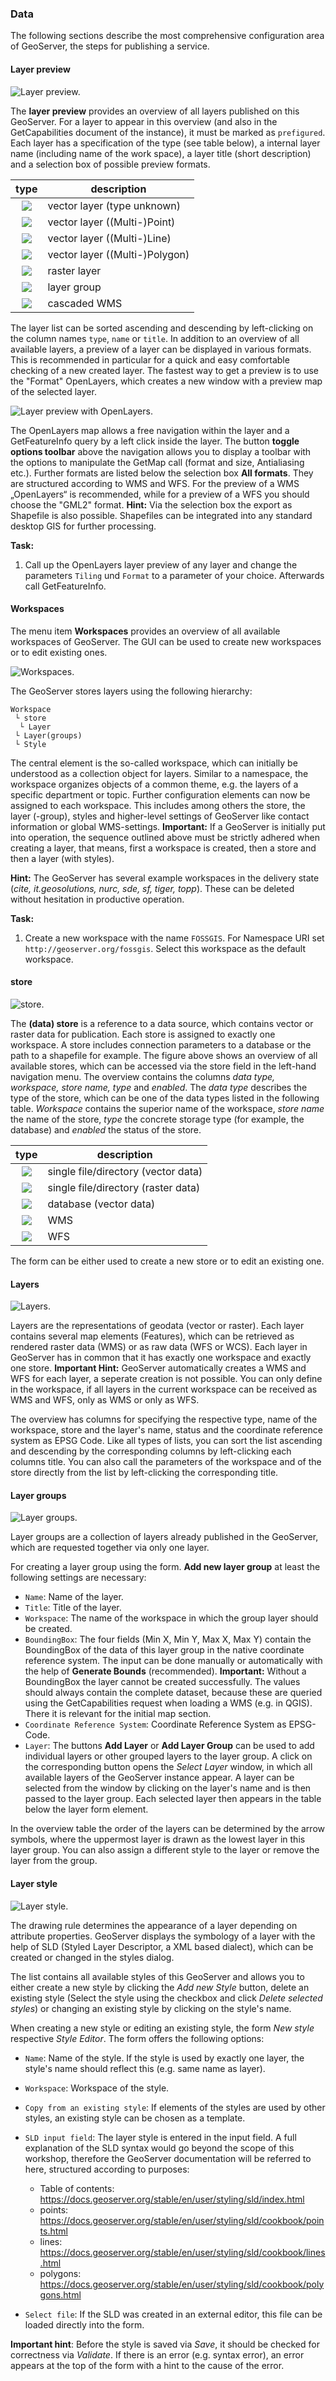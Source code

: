 ### Data

The following sections describe the most comprehensive configuration area of GeoServer, the steps for publishing a service.

#### Layer preview

![Layer preview.](../../assets/ui_layer_preview.png)

The **layer preview** provides an overview of all layers published on this GeoServer. For a layer to appear in this overview (and also in the GetCapabilities document of the instance), it must be marked as `prefigured`.
Each layer has a specification of the type (see table below), a internal layer name
(including name of the work space), a layer title (short description) and a selection box of possible preview formats.

<!--englische begriffe-->

| type | description |
|:---:|--------------|
| ![](../../assets/ui_type_unknown.png) | vector layer (type unknown) |
| ![](../../assets/ui_type_point.png) | vector layer ((Multi-)Point) |
| ![](../../assets/ui_type_line.png) | vector layer ((Multi-)Line) |
| ![](../../assets/ui_type_polygon.png) | vector layer ((Multi-)Polygon) |
| ![](../../assets/ui_type_raster.png) | raster layer |
| ![](../../assets/ui_type_group.png) | layer group |
| ![](../../assets/ui_type_wms.png) | cascaded WMS |

The layer list can be sorted ascending and descending by left-clicking on the column names `type`, `name`
or `title`. In addition to an overview of all available layers, a preview of a layer can be displayed in various formats. This is recommended in particular for a quick and easy comfortable checking of a new created layer. The fastest way to get a preview is to use the "Format" OpenLayers, which creates a new window with a preview map of the selected layer.

![Layer preview with OpenLayers.](../../assets/ui_layer_preview_openlayers.png)

The OpenLayers map allows a free navigation within the layer and a GetFeatureInfo query by a left click inside the layer.
The button **toggle options toolbar** above the navigation allows you to display a toolbar with the options to manipulate the GetMap call (format and size, Antialiasing etc.).
Further formats are listed below the selection box **All formats**. They are structured according to WMS and WFS. For the preview of a WMS „OpenLayers“ is recommended, while for a preview of a WFS you should choose the "GML2" format.
**Hint:** Via the selection box the export as Shapefile is also possible. Shapefiles can be integrated into any standard desktop GIS for further processing.

**Task:**

1. Call up the OpenLayers layer preview of any layer and change the parameters `Tiling` und `Format` to a parameter of your choice. Afterwards call GetFeatureInfo.

#### Workspaces

The menu item **Workspaces** provides an overview of all available workspaces of GeoServer. The GUI can be used to create new workspaces or to edit
existing ones.

![Workspaces.](../../assets/ui_workspaces.png)

The GeoServer stores layers using the following hierarchy:

```
Workspace
 └ store
  └ Layer
 └ Layer(groups)
 └ Style
```

The central element is the so-called workspace, which can initially be understood as a collection object for layers. Similar to a namespace, the workspace organizes objects of a common theme, e.g. the layers of a specific department or topic.
Further configuration elements can now be assigned to each workspace.
This includes among others the store, the layer (-group), styles and higher-level settings
of GeoServer like contact information or global WMS-settings.
**Important:** If a GeoServer is initially put into operation, the sequence outlined above must be strictly adhered when creating a layer, that means, first a workspace is created, then a store and then a layer (with styles).

**Hint:** The GeoServer has several example workspaces in the delivery state
(*cite, it.geosolutions, nurc, sde, sf, tiger, topp*). These can be deleted without hesitation in productive operation.

**Task:**

1. Create a new workspace with the name `FOSSGIS`. For Namespace URI set
`http://geoserver.org/fossgis`. Select this workspace as the default workspace.

#### store

![store.](../../assets/ui_datastores.png)

The **(data) store** is a reference to a data source, which contains vector or raster data for publication. Each store is assigned to exactly one workspace. A store includes connection parameters to a database or the path to a shapefile for example.
The figure above shows an overview of all available stores, which can be accessed via the store field in the left-hand navigation menu. The overview contains the columns *data type, workspace, store name,
type* and *enabled*. The *data type* describes the type of the store, which can be one of the data types listed in the following table. *Workspace* contains the superior name of the workspace, *store name* the name of the store, *type* the concrete storage type (for example, the database) and
*enabled* the status of the store.

| type | description |
|:---:|--------------|
| ![](../../assets/ui_datastore_type_shape.png) | single file/directory (vector data) |
| ![](../../assets/ui_datastore_type_raster.png) | single file/directory (raster data) |
| ![](../../assets/ui_datastore_type_db.png) | database (vector data) |
| ![](../../assets/ui_datastore_type_wms.png) | WMS |
| ![](../../assets/ui_datastore_type_wfs.png) | WFS |

The form can be either used to create a new store or to edit an existing one.

#### Layers

![Layers.](../../assets/ui_layers.png)

Layers are the representations of geodata (vector or raster). Each layer contains several map elements (Features), which can be retrieved as rendered raster data (WMS) or as raw data (WFS or WCS). Each layer in GeoServer has in common that it has exactly one workspace and exactly one store.
**Important Hint:** GeoServer automatically creates a WMS and WFS for each layer, a seperate creation is not possible. You can only define in the workspace, if all layers in the current workspace can be received as WMS and WFS, only as WMS or only as WFS.

The overview has columns for specifying the respective type, name of the workspace, store and the layer's name, status and the
coordinate reference system as EPSG Code. Like all types of lists, you can sort the list ascending and descending by the corresponding columns by left-clicking each columns title. You can also call the parameters of the workspace and of the store directly from the list by left-clicking the corresponding title.

#### <a name="group-layer"></a>Layer groups

![Layer groups.](../../assets/ui_layer_groups.png)

Layer groups are a collection of layers already published in the GeoServer,
which are requested together via only one layer.

For creating a layer group using the form. **Add new layer group** at least the following settings are necessary:

* `Name`: Name of the layer.
* `Title`: Title of the layer.
* `Workspace`: The name of the workspace in which the group layer should be created.
* `BoundingBox`: The four fields (Min X, Min Y, Max X, Max Y) contain the BoundingBox of the data of this layer group in the native coordinate reference system. The input can be done manually or automatically with the help of **Generate Bounds** (recommended).
  **Important:** Without a BoundingBox the layer cannot be created successfully. The values should always contain the complete dataset, because these are queried using the GetCapabilities request when loading a WMS
  (e.g. in QGIS). There it is relevant for the initial map section.
* `Coordinate Reference System`: Coordinate Reference System as EPSG-Code.
* `Layer`: The buttons **Add Layer** or **Add Layer Group** can be used to add individual  layers or other grouped layers to the layer group.
  A click on the corresponding button opens the *Select Layer* window, in which all available layers of the GeoServer instance appear.
  A layer can be selected from the window by clicking on the layer's name and is then passed to the layer group. Each selected layer then appears in the table below the layer form element.

In the overview table the order of the layers can be determined by the arrow symbols, where the uppermost layer is drawn as the lowest layer in this layer group. You can also assign a different style to the layer or remove the layer from the group.

#### Layer style

![Layer style.](../../assets/ui_styles.png)

The drawing rule determines the appearance of a layer depending on attribute properties. GeoServer displays the symbology of a layer with the help of SLD
(Styled Layer Descriptor, a XML based dialect), which can be created or changed in the styles dialog.

The list contains all available styles of this GeoServer and allows you to either create a new style by clicking the *Add new Style* button,
delete an existing style (Select the style using the checkbox and click *Delete selected styles*) or changing an existing style by clicking on the style's name.

When creating a new style or editing an existing style, the form *New style* respective *Style Editor*. The form offers the following options:

* `Name`: Name of the style. If the style is used by exactly one layer, the style's name should reflect this (e.g. same name as layer).
* `Workspace`: Workspace of the style.
* `Copy from an existing style`: If elements of the styles are used by other styles, an existing style can be chosen as a template.
* `SLD input field`: The layer style is entered in the input field. A full explanation of the SLD syntax would go beyond the scope of this workshop,
  therefore the GeoServer documentation will be referred to here, structured according to purposes:
    * Table of contents: https://docs.geoserver.org/stable/en/user/styling/sld/index.html
    * points: https://docs.geoserver.org/stable/en/user/styling/sld/cookbook/points.html
    * lines: https://docs.geoserver.org/stable/en/user/styling/sld/cookbook/lines.html
    * polygons: https://docs.geoserver.org/stable/en/user/styling/sld/cookbook/polygons.html

* `Select file`: If the SLD was created in an external editor, this file can be loaded directly into the form.

**Important hint**: Before the style is saved via *Save*, it should be checked for correctness via *Validate*. If there is an error (e.g. syntax error), an error appears at the top of the form with a hint to the cause of the error.
